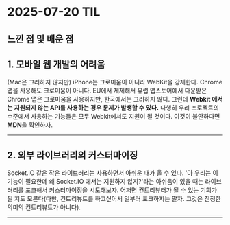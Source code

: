 # 2025-07-20 TIL

## 느낀 점 및 배운 점

## 1. 모바일 웹 개발의 어려움
(Mac은 그러하지 않지만) iPhone는 크로미움이 아니라 WebKit을 강제한다. Chrome 앱을 사용해도 크로미움이 아니다. EU에서 제제해서 유럽 앱스토어에서 다운받은 Chrome 앱은 크로미움을 사용하지만, 한국에서는 그러하지 않다. 그런데 **Webkit 에서는 지원되지 않는 API를 사용하는 경우 문제가 발생할 수 있다.** 다행히 우리 프로젝트의 수준에서 사용하는 기능들은 모두 Webkit에서도 지원이 될 것이다. 이것이 불안하다면 **MDN**을 확인하자.

---
## 2. 외부 라이브러리의 커스터마이징
Socket.IO 같은 작은 라이브러리는 사용하면서 아쉬운 때가 올 수 있다. '아 우리는 이 기능이 필요한데 왜 Socket.IO 에서는 지원하지 않지?'라는 아쉬움이 있을 때는 라이브러리를 포크해서 커스터마이징을 시도해보자. 어쩌면 컨트리뷰터가 될 수 있는 기회가 될 지도 모른다(다만, 컨트리뷰트를 하고싶어서 일부러 포크하지는 말자. 그것은 진정한 의미의 컨트리뷰트가 아니다).

---